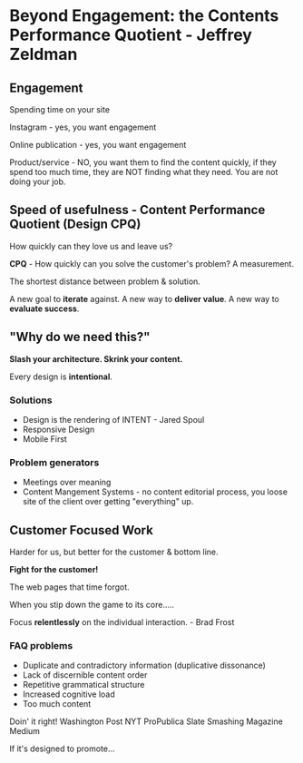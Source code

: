 # Beyond Engagement: the Contents Performance Quotient - Jeffrey Zeldman

## Engagement

Spending time on your site

Instagram - yes, you want engagement

Online publication - yes, you want engagement

Product/service - NO, you want them to find the content quickly, if they spend too much time, they are NOT finding what they need. You are not doing your job.

## Speed of usefulness - Content Performance Quotient (Design CPQ)

How quickly can they love us and leave us?

__CPQ__ - How quickly can you solve the customer's problem? A measurement.

The shortest distance between problem &amp; solution.

A new goal to __iterate__ against. A new way to __deliver value__. A new way to __evaluate success__.

## "Why do we need this?"

__Slash your architecture. Skrink your content.__

Every design is __intentional__.

### Solutions
* Design is the rendering of INTENT - Jared Spoul
* Responsive Design
* Mobile First

### Problem generators
* Meetings over meaning
* Content Mangement Systems - no content editorial process, you loose site of the client over getting "everything" up.

## Customer Focused Work

Harder for us, but better for the customer &amp; bottom line.

__Fight for the customer!__

The web pages that time forgot.

When you stip down the game to its core.....

Focus __relentlessly__ on the individual interaction. - Brad Frost

### FAQ problems
* Duplicate and contradictory information (duplicative dissonance)
* Lack of discernible content order
* Repetitive grammatical structure
* Increased cognitive load
* Too much content

Doin' it right!
Washington Post
NYT
ProPublica
Slate
Smashing Magazine
Medium

If it's designed to promote...